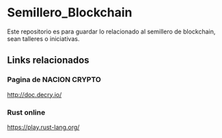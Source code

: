 # Semillero_Blockchain

Este repositorio es para guardar lo relacionado al semillero de blockchain, sean talleres o iniciativas.

## Links relacionados 

### Pagina de NACION CRYPTO

<http://doc.decry.io/>

### Rust online 

<https://play.rust-lang.org/>
